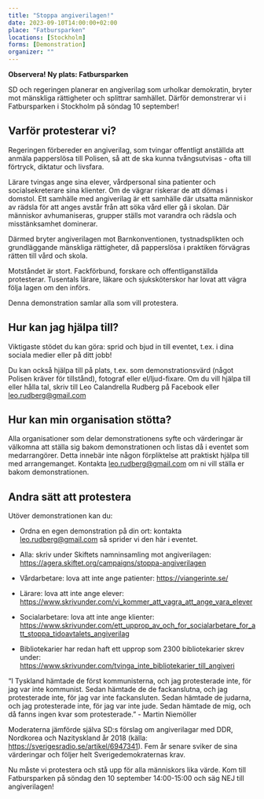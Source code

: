 ```yaml
---
title: "Stoppa angiverilagen!"
date: 2023-09-10T14:00:00+02:00
place: "Fatbursparken"
locations: [Stockholm]
forms: [Demonstration]
organizer: ""
---
```


**Observera! Ny plats: Fatbursparken**

SD och regeringen planerar en angiverilag som urholkar demokratin, bryter mot mänskliga rättigheter och splittrar samhället. Därför demonstrerar vi i Fatbursparken i Stockholm på söndag 10 september!

## Varför protesterar vi?

Regeringen förbereder en angiverilag, som tvingar offentligt anställda att anmäla papperslösa till Polisen, så att de ska kunna tvångsutvisas - ofta till förtryck, diktatur och livsfara.

Lärare tvingas ange sina elever, vårdpersonal sina patienter och socialsekreterare sina klienter. Om de vägrar riskerar de att dömas i domstol.
Ett samhälle med angiverilag är ett samhälle där utsatta människor av rädsla för att anges avstår från att söka vård eller gå i skolan. Där människor avhumaniseras, grupper ställs mot varandra och rädsla och misstänksamhet dominerar.

Därmed bryter angiverilagen mot Barnkonventionen, tystnadsplikten och grundläggande mänskliga rättigheter, då papperslösa i praktiken förvägras rätten till vård och skola.

Motståndet är stort. Fackförbund, forskare och offentliganställda protesterar. Tusentals lärare, läkare och sjuksköterskor har lovat att vägra följa lagen om den införs.

Denna demonstration samlar alla som vill protestera.

## Hur kan jag hjälpa till?

Viktigaste stödet du kan göra: sprid och bjud in till eventet, t.ex. i dina sociala medier eller på ditt jobb!

Du kan också hjälpa till på plats, t.ex. som demonstrationsvärd (något Polisen kräver för tillstånd), fotograf eller el/ljud-fixare. Om du vill hjälpa till eller hålla tal, skriv till Leo Calandrella Rudberg på Facebook eller [leo.rudberg@gmail.com](mailto:leo.rudberg@gmail.com)

## Hur kan min organisation stötta?

Alla organisationer som delar demonstrationens syfte och värderingar är välkomna att ställa sig bakom demonstrationen och listas då i eventet som medarrangörer. Detta innebär inte någon förpliktelse att praktiskt hjälpa till med arrangemanget. Kontakta [leo.rudberg@gmail.com](mailto:leo.rudberg@gmail.com) om ni vill ställa er bakom demonstrationen.

## Andra sätt att protestera

Utöver demonstrationen kan du:

- Ordna en egen demonstration på din ort: kontakta [leo.rudberg@gmail.com](mailto:leo.rudberg@gmail.com) så sprider vi den här i eventet.

- Alla: skriv under Skiftets namninsamling mot angiverilagen: https://agera.skiftet.org/campaigns/stoppa-angiverilagen

- Vårdarbetare: lova att inte ange patienter: https://viangerinte.se/

- Lärare: lova att inte ange elever: https://www.skrivunder.com/vi_kommer_att_vagra_att_ange_vara_elever

- Socialarbetare: lova att inte ange klienter: https://www.skrivunder.com/ett_upprop_av_och_for_socialarbetare_for_att_stoppa_tidoavtalets_angiverilag

- Bibliotekarier har redan haft ett upprop som 2300 bibliotekarier skrev under: https://www.skrivunder.com/tvinga_inte_bibliotekarier_till_angiveri

“I Tyskland hämtade de först kommunisterna, och jag protesterade inte, för jag var inte kommunist. Sedan hämtade de de fackanslutna, och jag protesterade inte, för jag var inte fackansluten. Sedan hämtade de judarna, och jag protesterade inte, för jag var inte jude. Sedan hämtade de mig, och då fanns ingen kvar som protesterade.” - Martin Niemöller

Moderaterna jämförde själva SD:s förslag om angiverilagar med DDR, Nordkorea och Nazityskland år 2018 (källa: https://sverigesradio.se/artikel/6947341). Fem år senare sviker de sina värderingar och följer helt Sverigedemokraternas krav.

Nu måste vi protestera och stå upp för alla människors lika värde. Kom till Fatbursparken på söndag den 10 september 14:00-15:00 och säg NEJ till angiverilagen! 
